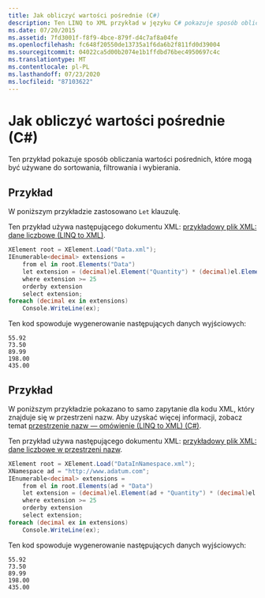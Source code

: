 ```yaml
---
title: Jak obliczyć wartości pośrednie (C#)
description: Ten LINQ to XML przykład w języku C# pokazuje sposób obliczania wartości pośrednich, które mogą być używane do sortowania, filtrowania i wybierania.
ms.date: 07/20/2015
ms.assetid: 7fd3001f-f8f9-4bce-879f-d4c7af8a04fe
ms.openlocfilehash: fc648f20550de13735a1f6da6b2f811fd0d39004
ms.sourcegitcommit: 04022ca5d00b2074e1b1ffdbd76bec4950697c4c
ms.translationtype: MT
ms.contentlocale: pl-PL
ms.lasthandoff: 07/23/2020
ms.locfileid: "87103622"
---
```

# <a name="how-to-calculate-intermediate-values-c"></a>Jak obliczyć wartości pośrednie (C#)
Ten przykład pokazuje sposób obliczania wartości pośrednich, które mogą być używane do sortowania, filtrowania i wybierania.  
  
## <a name="example"></a>Przykład  
 W poniższym przykładzie zastosowano `Let` klauzulę.  
  
 Ten przykład używa następującego dokumentu XML: [przykładowy plik XML: dane liczbowe (LINQ to XML)](./sample-xml-file-numerical-data-linq-to-xml.md).  
  
```csharp  
XElement root = XElement.Load("Data.xml");  
IEnumerable<decimal> extensions =  
    from el in root.Elements("Data")  
    let extension = (decimal)el.Element("Quantity") * (decimal)el.Element("Price")  
    where extension >= 25  
    orderby extension  
    select extension;  
foreach (decimal ex in extensions)  
    Console.WriteLine(ex);  
```  
  
 Ten kod spowoduje wygenerowanie następujących danych wyjściowych:  
  
```output  
55.92  
73.50  
89.99  
198.00  
435.00  
```  
  
## <a name="example"></a>Przykład  
 W poniższym przykładzie pokazano to samo zapytanie dla kodu XML, który znajduje się w przestrzeni nazw. Aby uzyskać więcej informacji, zobacz temat [przestrzenie nazw — omówienie (LINQ to XML) (C#)](namespaces-overview-linq-to-xml.md).  
  
 Ten przykład używa następującego dokumentu XML: [przykładowy plik XML: dane liczbowe w przestrzeni nazw](./sample-xml-file-numerical-data-in-a-namespace.md).  
  
```csharp  
XElement root = XElement.Load("DataInNamespace.xml");  
XNamespace ad = "http://www.adatum.com";  
IEnumerable<decimal> extensions =  
    from el in root.Elements(ad + "Data")  
    let extension = (decimal)el.Element(ad + "Quantity") * (decimal)el.Element(ad + "Price")  
    where extension >= 25  
    orderby extension  
    select extension;  
foreach (decimal ex in extensions)  
    Console.WriteLine(ex);  
```  
  
 Ten kod spowoduje wygenerowanie następujących danych wyjściowych:  
  
```output  
55.92  
73.50  
89.99  
198.00  
435.00  
```  
